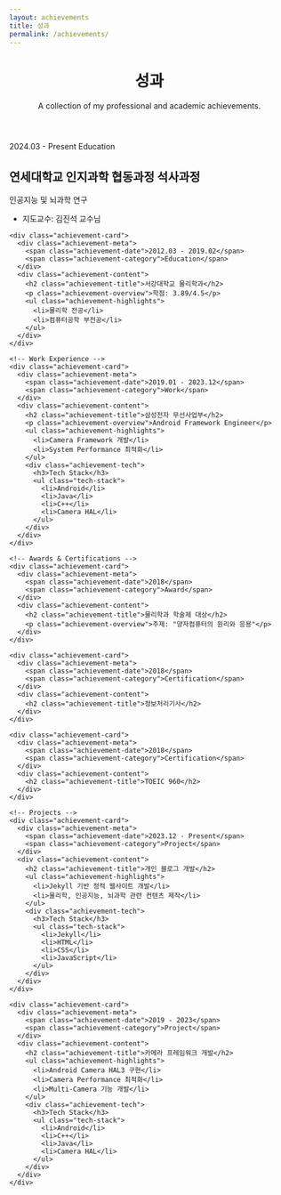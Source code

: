 ```yaml
---
layout: achievements
title: 성과
permalink: /achievements/
---
```


<div class="achievements-container">
  <header class="achievements-header">
    <h1>성과</h1>
    <p class="achievements-description">A collection of my professional and academic achievements.</p>
  </header>

  <div class="achievements-timeline">
    <!-- Education -->
    <div class="achievement-card">
      <div class="achievement-meta">
        <span class="achievement-date">2024.03 - Present</span>
        <span class="achievement-category">Education</span>
      </div>
      <div class="achievement-content">
        <h2 class="achievement-title">연세대학교 인지과학 협동과정 석사과정</h2>
        <p class="achievement-overview">인공지능 및 뇌과학 연구</p>
        <ul class="achievement-highlights">
          <li>지도교수: 김진석 교수님</li>
        </ul>
      </div>
    </div>

    <div class="achievement-card">
      <div class="achievement-meta">
        <span class="achievement-date">2012.03 - 2019.02</span>
        <span class="achievement-category">Education</span>
      </div>
      <div class="achievement-content">
        <h2 class="achievement-title">서강대학교 물리학과</h2>
        <p class="achievement-overview">학점: 3.89/4.5</p>
        <ul class="achievement-highlights">
          <li>물리학 전공</li>
          <li>컴퓨터공학 부전공</li>
        </ul>
      </div>
    </div>

    <!-- Work Experience -->
    <div class="achievement-card">
      <div class="achievement-meta">
        <span class="achievement-date">2019.01 - 2023.12</span>
        <span class="achievement-category">Work</span>
      </div>
      <div class="achievement-content">
        <h2 class="achievement-title">삼성전자 무선사업부</h2>
        <p class="achievement-overview">Android Framework Engineer</p>
        <ul class="achievement-highlights">
          <li>Camera Framework 개발</li>
          <li>System Performance 최적화</li>
        </ul>
        <div class="achievement-tech">
          <h3>Tech Stack</h3>
          <ul class="tech-stack">
            <li>Android</li>
            <li>Java</li>
            <li>C++</li>
            <li>Camera HAL</li>
          </ul>
        </div>
      </div>
    </div>

    <!-- Awards & Certifications -->
    <div class="achievement-card">
      <div class="achievement-meta">
        <span class="achievement-date">2018</span>
        <span class="achievement-category">Award</span>
      </div>
      <div class="achievement-content">
        <h2 class="achievement-title">물리학과 학술제 대상</h2>
        <p class="achievement-overview">주제: "양자컴퓨터의 원리와 응용"</p>
      </div>
    </div>

    <div class="achievement-card">
      <div class="achievement-meta">
        <span class="achievement-date">2018</span>
        <span class="achievement-category">Certification</span>
      </div>
      <div class="achievement-content">
        <h2 class="achievement-title">정보처리기사</h2>
      </div>
    </div>

    <div class="achievement-card">
      <div class="achievement-meta">
        <span class="achievement-date">2018</span>
        <span class="achievement-category">Certification</span>
      </div>
      <div class="achievement-content">
        <h2 class="achievement-title">TOEIC 960</h2>
      </div>
    </div>

    <!-- Projects -->
    <div class="achievement-card">
      <div class="achievement-meta">
        <span class="achievement-date">2023.12 - Present</span>
        <span class="achievement-category">Project</span>
      </div>
      <div class="achievement-content">
        <h2 class="achievement-title">개인 블로그 개발</h2>
        <ul class="achievement-highlights">
          <li>Jekyll 기반 정적 웹사이트 개발</li>
          <li>물리학, 인공지능, 뇌과학 관련 컨텐츠 제작</li>
        </ul>
        <div class="achievement-tech">
          <h3>Tech Stack</h3>
          <ul class="tech-stack">
            <li>Jekyll</li>
            <li>HTML</li>
            <li>CSS</li>
            <li>JavaScript</li>
          </ul>
        </div>
      </div>
    </div>

    <div class="achievement-card">
      <div class="achievement-meta">
        <span class="achievement-date">2019 - 2023</span>
        <span class="achievement-category">Project</span>
      </div>
      <div class="achievement-content">
        <h2 class="achievement-title">카메라 프레임워크 개발</h2>
        <ul class="achievement-highlights">
          <li>Android Camera HAL3 구현</li>
          <li>Camera Performance 최적화</li>
          <li>Multi-Camera 기능 개발</li>
        </ul>
        <div class="achievement-tech">
          <h3>Tech Stack</h3>
          <ul class="tech-stack">
            <li>Android</li>
            <li>C++</li>
            <li>Java</li>
            <li>Camera HAL</li>
          </ul>
        </div>
      </div>
    </div>
  </div>
</div>
